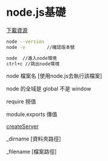 <h1>node.js基礎</h1>

[下載資源](https://nodejs.org/zh-tw/download/)

```bash
node --version 
node -v        //確認版本號
```

```bash
node  //進入node環境
ctrl+c //跳出node環境
```


node 檔案名 [使用node.js去執行該檔案]<br>

node 的全域是 global 不是 window<br>

require 撈值 <br>

module.exports 傳值 <br>

[createServer](https://github.com/janlin002/interview/blob/master/node.js%E5%9F%BA%E7%A4%8E/createServer.js)

_dirname [資料夾路徑]

_filename [檔案路徑]
